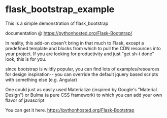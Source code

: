 # flask_bootstrap_example
This is a simple demonstration of flask_bootstrap

documentation @ https://pythonhosted.org/Flask-Bootstrap/

In reality, this add-on doesn't bring in that much to Flask, except a predefined template and blocks from which
to pull the CDN resources into your project.  If you are looking for productivity and just "get sh-t done" look,
this is for you.

since bootstrap is wildly popular, you can find lots of examples/resources
for design inspiration-- you can override the default jquery based scripts
with something else (e.g. Angular)

One could just as easily used Materialize (inspired by Google's "Material Design") or Bulma (a pure CSS framework)
to which you can add your own flavor of javascript

You can get it here.
https://pythonhosted.org/Flask-Bootstrap
